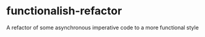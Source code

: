 # functionalish-refactor

A refactor of some asynchronous imperative code to a more functional style
